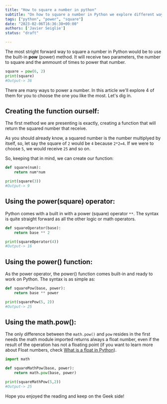 ```yaml
---
title: "How to square a number in python"
subtitle: "On how to square a number in Python we explore different ways that includes pow(), math.pow, the power operator (**) as we create as well our own function to receive exactly this squared value"
tags: ["python", "power", "square"]
date: "2023-02-06T16:36:30+00:00"
authors: ['Javier Seiglie']
status: "draft"

---
```


The most stright forward way to square a number in Python would be to use the built-in **pow** (power) method. It will receive two parameters, the number to square and the ammount of times to power that number.  

```python
square = pow(6, 2)
print(square)
#Output-> 36
```

There are many ways to power a number. In this article we'll explore 4 of them for you to choose the one you like the most. Let's dig in.

## Creating the function ourself:

The first method we are presenting is exactly, creating a function that will return the squared number that receive. 

As you should already know, a squared number is the number multiplyed by itself, so, let say the square of `2` would be `4` because `2*2=4`. If we were to choose `5`, we would receive `25` and so on.

So, keeping that in mind, we can create our function:

```python
def square(num):
    return num*num

print(square(3))
#Output-> 9
```

## Using the power(square) operator:

Python comes with a built in with a power (square) operator `**`. The syntax is quite straight forward as all the other logic or math operators.

```python
def squareOperator(base):
    return base ** 2

print(squareOperator(4))
#Output-> 16
```

## Using the power() function:

As the power operator, the power() function comes built-in and ready to work on Python. The syntax is as simple as:

```python
def squarePow(base, power):
    return base ** power

print(squarePow(5, 2))
#Output-> 25
```

## Using the math.pow():

The only difference between the `math.pow()` and `pow` resides in the first needs the math module imported returns always a float number, even if the result of the operation has not a floating point (if you want to learn more about Float numbers, check [What is a float in Python](https://4geeks.com/how-to/what-is-float-in-python "What is a float in Python")).

```python
import math

def squareMathPow(base, power):
    return math.pow(base, power)

print(squareMathPow(5,2))
#Output-> 25
```

Hope you enjoyed the reading and keep on the Geek side!